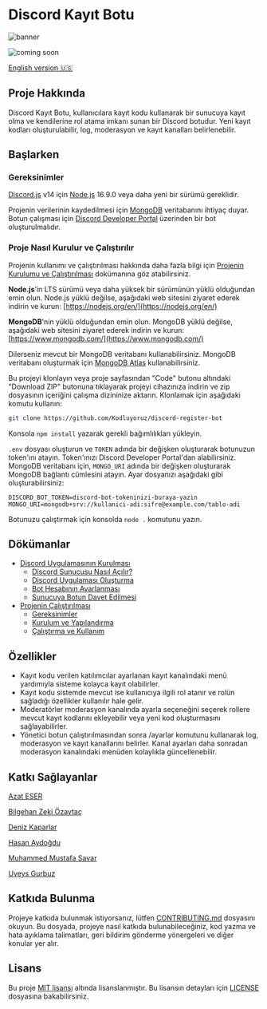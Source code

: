 # Discord Kayıt Botu

![banner](https://user-images.githubusercontent.com/39780/236168231-516d688e-8f15-45d5-a80f-889e0b7f0b00.png)

![coming soon](https://img.shields.io/badge/Status-Coming%20Soon-blue)

[English version 🇺🇸](https://www.notion.so/wildgenie/readme.en.md)

## Proje Hakkında

Discord Kayıt Botu, kullanıcılara kayıt kodu kullanarak bir sunucuya kayıt olma ve kendilerine rol atama imkanı sunan bir Discord botudur. Yeni kayıt kodları oluşturulabilir, log, moderasyon ve kayıt kanalları belirlenebilir.

## Başlarken

### Gereksinimler

[Discord.js](https://github.com/discordjs/discord.js) v14 için [Node.js](https://nodejs.org/en/download) 16.9.0 veya daha yeni bir sürümü gereklidir.

Projenin verilerinin kaydedilmesi için [MongoDB](https://www.mongodb.com/) veritabanını ihtiyaç duyar.
Botun çalışması için [Discord Developer Portal](https://discord.com/developers/applications) üzerinden bir bot oluşturulmalıdır.

### Proje Nasıl Kurulur ve Çalıştırılır

Projenin kullanımı ve çalıştırılması hakkında daha fazla bilgi için [Projenin Kurulumu ve Çalıştırılması](docs/ProjeninCalistirilmasi.md) dokümanına göz atabilirsiniz.

**Node.js**'in LTS sürümü veya daha yüksek bir sürümünün yüklü olduğundan emin olun. Node.js yüklü değilse, aşağıdaki web sitesini ziyaret ederek indirin ve kurun: [https://nodejs.org/en/](https://nodejs.org/en/)

**MongoDB**'nin yüklü olduğundan emin olun. MongoDB yüklü değilse, aşağıdaki web sitesini ziyaret ederek indirin ve kurun: [https://www.mongodb.com/](https://www.mongodb.com/)

Dilerseniz mevcut bir MongoDB veritabanı kullanabilirsiniz. MongoDB veritabanı oluşturmak için [MongoDB Atlas](https://www.mongodb.com/cloud/atlas) kullanabilirsiniz.

Bu projeyi klonlayın veya proje sayfasından "Code" butonu altındaki "Download ZIP" butonuna tıklayarak projeyi cihazınıza indirin ve zip dosyasının içeriğini çalışma dizininize aktarın. Klonlamak için aşağıdaki komutu kullanın:

```bash
git clone https://github.com/Kodluyoruz/discord-register-bot
```

Konsola `npm install` yazarak gerekli bağımlılıkları yükleyin.

`.env` dosyası oluşturun ve `TOKEN` adında bir değişken oluşturarak botunuzun token'ını atayın. Token'ınızı Discord Developer Portal'dan alabilirsiniz.
MongoDB veritabanı için, `MONGO_URI` adında bir değişken oluşturarak MongoDB bağlantı cümlesini atayın.
Ayar dosyanızı aşağıdaki gibi oluşturabilirsiniz:

```
DISCORD_BOT_TOKEN=discord-bot-tokeninizi-buraya-yazin
MONGO_URI=mongodb+srv://kullanici-adi:sifre@example.com/tablo-adi
```

Botunuzu çalıştırmak için konsolda `node .` komutunu yazın.

## Dökümanlar

- [Discord Uygulamasının Kurulması](docs/BotKaydi.md)
  - [Discord Sunucusu Nasıl Açılır?](docs/BotKaydi.md#discord-sunucusu-nas%C4%B1l-a%C3%A7%C4%B1l%C4%B1r)
  - [Discord Uygulaması Oluşturma](docs/BotKaydi.md#discord-uygulamas%C4%B1-olu%C5%9Fturma)
  - [Bot Hesabının Ayarlanması](docs/BotKaydi.md#bot-hesab%C4%B1n%C4%B1n-ayarlanmas%C4%B1)
  - [Sunucuya Botun Davet Edilmesi](docs/BotKaydi.md#sunucuya-botun-davet-edilmesi)
- [Projenin Çalıştırılması](docs/ProjeninCalistirilmasi.md#gereksinimler)
  - [Gereksinimler](docs/ProjeninCalistirilmasi.md#gereksinimler)
  - [Kurulum ve Yapılandırma](docs/ProjeninCalistirilmasi.md#kurulum)
  - [Çalıştırma ve Kullanım](docs/ProjeninCalistirilmasi.md#baslatma)

## Özellikler

- Kayıt kodu verilen katılımcılar ayarlanan kayıt kanalındaki menü yardımıyla sisteme kolayca kayıt olabilirler.
- Kayıt kodu sistemde mevcut ise kullanıcıya ilgili rol atanır ve rolün sağladığı özellikler kullanılır hale gelir.
- Moderatörler moderasyon kanalında ayarla seçeneğini seçerek rollere mevcut kayıt kodlarını ekleyebilir veya yeni kod oluşturmasını sağlayabilirler.
- Yönetici botun çalıştırılmasından sonra /ayarlar komutunu kullanarak log, moderasyon ve kayıt kanallarını belirler. Kanal ayarları daha sonradan moderasyon kanalındaki menüden kolaylıkla güncellenebilir.

## Katkı Sağlayanlar

[Azat ESER](https://github.com/azateser)

[Bilgehan Zeki Özaytaç](https://github.com/WildGenie)

[Deniz Kaparlar](https://github.com/denizk1)

[Hasan Aydoğdu](https://github.com/haydogdu1990)

[Muhammed Mustafa Savar](https://github.com/muffafa)

[Uveys Gurbuz](https://github.com/uveysg)

## Katkıda Bulunma

Projeye katkıda bulunmak istiyorsanız, lütfen [CONTRIBUTING.md](CONTRIBUTING.md) dosyasını okuyun. Bu dosyada, projeye nasıl katkıda bulunabileceğiniz, kod yazma ve hata ayıklama talimatları, geri bildirim gönderme yönergeleri ve diğer konular yer alır.

## Lisans

Bu proje [MIT lisansı](https://choosealicense.com/licenses/mit/) altında lisanslanmıştır. Bu lisansın detayları için [LICENSE](LICENSE) dosyasına bakabilirsiniz.
